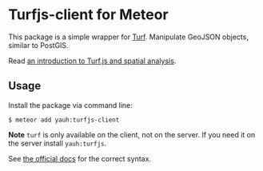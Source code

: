 Turfjs-client for Meteor
========================

This package is a simple wrapper for
[Turf](https://github.com/Turfjs/turf). Manipulate GeoJSON objects,
similar to PostGIS.

Read [an introduction to Turf.js and spatial
analysis](https://www.mapbox.com/guides/intro-to-turf/).

Usage
-----

Install the package via command line:

    $ meteor add yauh:turfjs-client

**Note** `turf` is only available on the client, not on the server. If
you need it on the server install `yauh:turfjs`.

See [the official docs](http://turfjs.org/static/docs/) for the correct
syntax.
